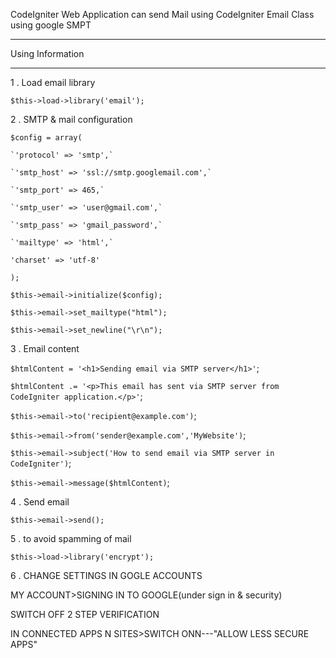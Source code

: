 CodeIgniter Web Application can send Mail using CodeIgniter Email Class using google SMPT 


*******************
Using  Information
*******************

1 . Load email library

`$this->load->library('email');`

2 . SMTP & mail configuration

`$config = array(`

    `'protocol' => 'smtp',`

    `'smtp_host' => 'ssl://smtp.googlemail.com',`

    `'smtp_port' => 465,`

    `'smtp_user' => 'user@gmail.com',`

    `'smtp_pass' => 'gmail_password',`

    `'mailtype' => 'html',`

    'charset' => 'utf-8'

`);`

`$this->email->initialize($config);`

`$this->email->set_mailtype("html");`

`$this->email->set_newline("\r\n");`

3 . Email content

`$htmlContent = '<h1>Sending email via SMTP server</h1>'`;

`$htmlContent .= '<p>This email has sent via SMTP server from CodeIgniter application.</p>'`;

`$this->email->to('recipient@example.com')`;

`$this->email->from('sender@example.com','MyWebsite')`;

`$this->email->subject('How to send email via SMTP server in CodeIgniter')`;

`$this->email->message($htmlContent)`;



4 . Send email


`$this->email->send();`


5 . to avoid spamming of mail


 `$this->load->library('encrypt');`


 6 .  CHANGE SETTINGS IN GOGLE ACCOUNTS  

MY ACCOUNT>SIGNING IN TO GOOGLE(under sign in & security)

SWITCH OFF 2 STEP VERIFICATION

IN CONNECTED APPS N SITES>SWITCH ONN---"ALLOW LESS SECURE APPS"
